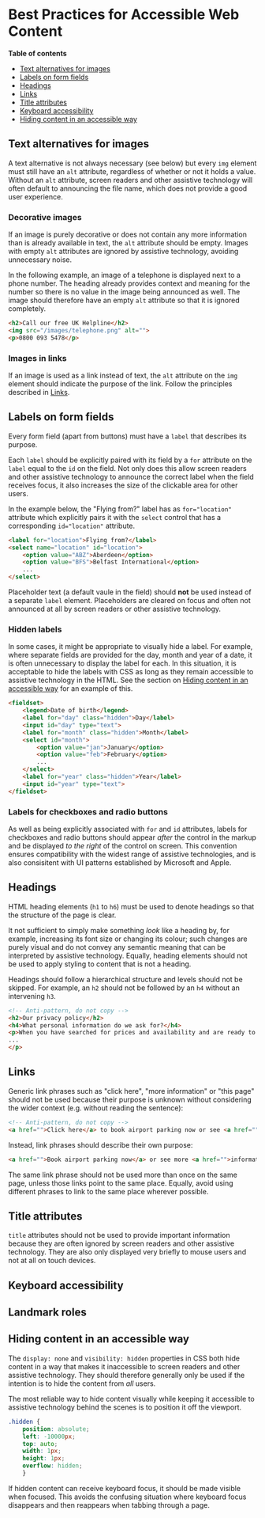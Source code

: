 # Best Practices for Accessible Web Content

**Table of contents**

* [Text alternatives for images](#text-alternatives)
* [Labels on form fields](#labels)
* [Headings](#headings)
* [Links](#links)
* [Title attributes](#title-attributes)
* [Keyboard accessibility](#keyboard)
* [Hiding content in an accessible way](#hidden)

<a name="text-alternatives"></a>
## Text alternatives for images

A text alternative is not always necessary (see below) but every `img` element must still have an `alt` attribute, regardless of whether or not it holds a value. Without an `alt` attribute, screen readers and other assistive technology will often default to announcing the file name, which does not provide a good user experience.

### Decorative images
If an image is purely decorative or does not contain any more information than is already available in text, the `alt` attribute should be empty. Images with empty `alt` attributes are ignored by assistive technology, avoiding unnecessary noise.

In the following example, an image of a telephone is displayed next to a phone number. The heading already provides context and meaning for the number so there is no value in the image being announced as well. The image should therefore have an empty `alt` attribute so that it is ignored completely.

```html
<h2>Call our free UK Helpline</h2>
<img src="/images/telephone.png" alt="">
<p>0800 093 5478</p>
```

### Images in links
If an image is used as a link instead of text, the `alt` attribute on the `img` element should indicate the purpose of the link. Follow the principles described in [Links](#links).

<a name="labels"></a>
## Labels on form fields

Every form field (apart from buttons) must have a `label` that describes its purpose.

Each `label` should be explicitly paired with its field by a `for` attribute on the `label` equal to the `id` on the field. Not only does this allow screen readers and other assistive technology to announce the correct label when the field receives focus, it also increases the size of the clickable area for other users.

In the example below, the "Flying from?" label has as `for="location"` attribute which explicitly pairs it with the `select` control that has a corresponding `id="location"` attribute.

```html
<label for="location">Flying from?</label>
<select name="location" id="location">
    <option value="ABZ">Aberdeen</option>
    <option value="BFS">Belfast International</option>
    ...
</select>
```

Placeholder text (a default vaule in the field) should **not** be used instead of a separate `label` element. Placeholders are cleared on focus and often not announced at all by screen readers or other assistive technology.

### Hidden labels

In some cases, it might be appropriate to visually hide a label. For example, where separate fields are provided for the day, month and year of a date, it is often unnecessary to display the label for each. In this situation, it is acceptable to hide the labels with CSS as long as they remain accessible to assistive technology in the HTML. See the section on [Hiding content in an accessible way](#hidden) for an example of this.

```html
<fieldset>
    <legend>Date of birth</legend>
    <label for="day" class="hidden">Day</label>
    <input id="day" type="text">
    <label for="month" class="hidden">Month</label>
    <select id="month">
        <option value="jan">January</option>
        <option value="feb">February</option>
        ...
    </select>
    <label for="year" class="hidden">Year</label>
    <input id="year" type="text">
</fieldset>
```

### Labels for checkboxes and radio buttons
As well as being explicitly associated with `for` and `id` attributes, labels for checkboxes and radio buttons should appear *after* the control in the markup and be displayed *to the right* of the control on screen. This convention ensures compatibility with the widest range of assistive technologies, and is also consisitent with UI patterns established by Microsoft and Apple.

<a name="headings"></a>
## Headings
HTML heading elements (`h1` to `h6`) must be used to denote headings so that the structure of the page is clear.

It not sufficient to simply make something *look* like a heading by, for example, increasing its font size or changing its colour; such changes are purely visual and do not convey any semantic meaning that can be interpreted by assistive technology. Equally, heading elements should not be used to apply styling to content that is not a heading.

Headings should follow a hierarchical structure and levels should not be skipped. For example, an `h2` should not be followed by an `h4` without an intervening `h3`.

```html
<!-- Anti-pattern, do not copy -->
<h2>Our privacy policy</h2>
<h4>What personal information do we ask for?</h4>
<p>When you have searched for prices and availability and are ready to confirm your booking, we will ask for your name, your postal address,your fax number and e-mail address.
...
</p>
```

<a name="links"></a>
## Links

Generic link phrases such as "click here", "more information" or "this page" should not be used because their purpose is unknown without considering the wider context (e.g. without reading the sentence):

```html
<!-- Anti-pattern, do not copy -->
<a href="">Click here</a> to book airport parking now or see <a href="">more information</a> about upgrades.
```

Instead, link phrases should describe their own purpose:

```html
<a href="">Book airport parking now</a> or see more <a href="">information about upgrades</a>.
```

The same link phrase should not be used more than once on the same page, unless those links point to the same place. Equally, avoid using different phrases to link to the same place wherever possible.

<a name="title-attributes"></a>
## Title attributes
`title` attributes should not be used to provide important information because they are often ignored by screen readers and other assistive technology. They are also only displayed very briefly to mouse users and not at all on touch devices.

<a name="keyboard"></a>
## Keyboard accessibility


<a name="landmarks"></a>
## Landmark roles


<a name="hidden"></a>
## Hiding content in an accessible way
The `display: none` and `visibility: hidden` properties in CSS both hide content in a way that makes it inaccessible to screen readers and other assistive technology. They should therefore generally only be used if the intention is to hide the content from *all* users.

The most reliable way to hide content visually while keeping it accessible to assistive technology behind the scenes is to position it off the viewport.

```css
.hidden { 
    position: absolute;
    left: -10000px;
    top: auto;
    width: 1px;
    height: 1px;
    overflow: hidden;
    }
```

If hidden content can receive keyboard focus, it should be made visible when focused. This avoids the confusing situation where keyboard focus disappears and then reappears when tabbing through a page.
